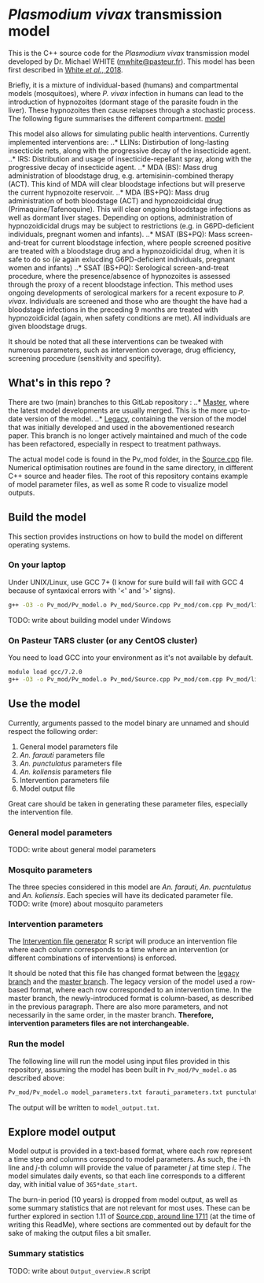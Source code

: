 # _Plasmodium vivax_ transmission model
This is the C++ source code for the _Plasmodium vivax_ transmission model developed by Dr. Michael WHITE (<mwhite@pasteur.fr>). This model has been first described in [White _et al._, 2018](dx.doi.org/10.1038/s41467-018-05860-8).

Briefly, it is a mixture of individual-based (humans) and compartmental models (mosquitoes), where _P. vivax_ infection in humans can lead to the introduction of hypnozoites (dormant stage of the parasite foudn in the liver). These hypnozoites then cause relapses through a stochastic process. The following figure summarises the different compartment.
[model](../blob/master/resources/model_compartments.png)

This model also allows for simulating public health interventions. Currently implemented interventions are:
..* LLINs: Distirbution of long-lasting insecticide nets, along with the progressive decay of the insecticide agent.
..* IRS: Distribution and usage of insecticide-repellant spray, along with the progressive decay of insecticide agent.
..* MDA (BS): Mass drug administration of bloodstage drug, e.g. artemisinin-combined therapy (ACT). This kind of MDA will clear bloodstage infections but will preserve the current hypnozoite reservoir.
..* MDA (BS+PQ): Mass drug administration of both bloodstage (ACT) and hypnozoidicidal drug (Primaquine/Tafenoquine). This will clear ongoing bloodstage infections as well as dormant liver stages. Depending on options, administration of hypnozoidicidal drugs may be subject to restrictions (e.g. in G6PD-deficient individuals, pregnant women and infants).
..* MSAT (BS+PQ): Mass screen-and-treat for current bloodstage infection, where people screened positive are treated with a bloodstage drug and a hypnozoidicidal drug, when it is safe to do so (_ie_ again exlucding G6PD-deficient individuals, pregnant women and infants)
..* SSAT (BS+PQ): Serological screen-and-treat procedure, where the presence/absence of hypnozoites is assessed through the proxy of a recent bloodstage infection. This method uses ongoing developments of serological markers for a recent exposure to _P. vivax_. Individuals are screened and those who are thought the have had a bloodstage infections in the preceding 9 months are treated with hypnozoidicidal (again, when safety conditions are met). All individuals are given bloodstage drugs.

It should be noted that all these interventions can be tweaked with numerous parameters, such as  intervention coverage, drug efficiency, screening procedure (sensitivity and specifity).

## What's in this repo ?
There are two (main) branches to this GitLab repository :
..* [Master](../blob/master/), where the latest model developments are usually merged. This is the more up-to-date version of the model.
..* [Legacy](../blob/legacy), containing the version of the model that was initially developed and used in the abovementioned research paper. This branch is no longer actively maintained and much of the code has been refactored, especially in respect to treatment pathways.

The actual model code is found in the Pv\_mod folder, in the [Source.cpp](../blob/master/Pv_mod/Source.cpp) file. Numerical optimisation routines are found in the same directory, in different C++ source and header files.
The root of this repository contains example of model parameter files, as well as some R code to visualize model outputs.

## Build the model
This section provides instructions on how to build the model on different operating systems.

### On your laptop
Under UNIX/Linux, use GCC 7+ (I know for sure build will fail with GCC 4 because of syntaxical errors with '\<' and '\>' signs).

```bash
g++ -O3 -o Pv_mod/Pv_model.o Pv_mod/Source.cpp Pv_mod/com.cpp Pv_mod/linpack.cpp Pv_mod/randlib.cpp
```

TODO: write about building model under Windows

### On Pasteur TARS cluster (or any CentOS cluster)
You need to load GCC into your environment as it's not available by default.
```bash
module load gcc/7.2.0
g++ -O3 -o Pv_mod/Pv_model.o Pv_mod/Source.cpp Pv_mod/com.cpp Pv_mod/linpack.cpp Pv_mod/randlib.cpp
```

## Use the model
Currently, arguments passed to the model binary are unnamed and should respect the following order:
1. General model parameters file
2. _An. farauti_ parameters file
3. _An. punctulatus_ parameters file
4. _An. koliensis_ parameters file
5. Intervention parameters file
6. Model output file

Great care should be taken in generating these parameter files, especially the intervention file. 

### General model parameters
TODO: write about general model parameters

### Mosquito parameters
The three species considered in this model are _An. farauti_, _An. pucntulatus_ and _An. koliensis_. Each species will have its dedicated parameter file.
TODO: write (more) about mosquito parameters

### Intervention parameters
The [Intervention file generator](../blob/master/Intervention_file_generator.R) R script will produce an intervention file where each column corresponds to a time where an intervention (or different combinations of interventions) is enforced.

It should be noted that this file has changed format between the [legacy branch](../blob/legacy/Intervention_file_generator.R) and the [master branch](../blob/master/Intervention_file_generator.R). The legacy version of the model used a row-based format, where each row corresponded to an intervention time. In the master branch, the newly-introduced format is column-based, as described in the previous paragraph. There are also more parameters, and not necessarily in the same order, in the master branch. __Therefore, intervention parameters files are not interchangeable.__

### Run the model
The following line will run the model using input files provided in this repository, assuming the model has been built in `Pv_mod/Pv_model.o` as described above:
```bash
Pv_mod/Pv_model.o model_parameters.txt farauti_parameters.txt punctulatus_parameters.txt koliensis_parameters.txt intervention_coverage.txt model_output.txt
```
The output will be written to `model_output.txt`.

## Explore model output
Model output is provided in a text-based format, where each row represent a time step and columns corespond to model parameters. As such, the _i_-th line and _j_-th column will provide the value of parameter _j_ at time step _i_. The model simulates daily events, so that each line corresponds to a different day, with initial value of `365*date_start`.

The burn-in period (10 years) is dropped from model output, as well as some summary statistics that are not relevant for most uses. These can be further explored in section 1.11 of [Source.cpp, around line 1711](../blob/master/Pv_mod/Source.cpp#L1711) (at the time of writing this ReadMe), where sections are commented out by default for the sake of making the output files a bit smaller.

### Summary statistics
TODO: write about `Output_overview.R` script
